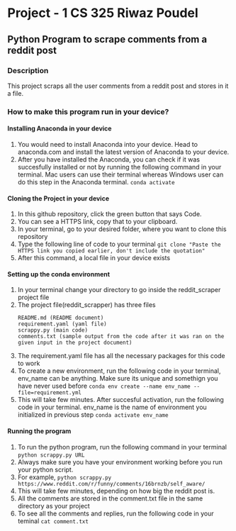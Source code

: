 # Project - 1 CS 325 Riwaz Poudel
## Python Program to scrape comments from a reddit post
### Description
This project scraps all the user comments from a reddit post and stores in it a file.
### How to make this program run in your device?
#### Installing Anaconda in your device
1. You would need to install Anaconda into your device. Head to anaconda.com and install the latest version of Anaconda to your device.
2. After you have installed the Anaconda, you can check if it was succesfully installed or not by running the following command in your terminal. Mac users can use their terminal whereas Windows user can do this step in the Anaconda terminal. 
   ```conda activate```
#### Cloning the Project in your device
1. In this github repository, click the green button that says Code.
2. You can see a HTTPS link, copy that to your clipboard.
3. In your terminal, go to your desired folder, where you want to clone this repository
4. Type the following line of code to your terminal
   ```git clone "Paste the HTTPS link you copied earlier, don't include the quotation"```
5. After this command, a local file in your device exists
#### Setting up the conda environment
1. In your terminal change your directory to go inside the reddit_scraper project file
2. The project file(reddit_scrapper) has three files
   ```
   README.md (README document)
   requirement.yaml (yaml file)
   scrappy.py (main code)
   comments.txt (sample output from the code after it was ran on the given input in the project document)
   ```
3. The requirement.yaml file has all the necessary packages for this code to work
4. To create a new environment, run the following code in your terminal, env_name can be anything. Make sure its unique and somethign you have never used before
   ```conda env create --name env_name --file=requirement.yml```
5. This will take few minutes. After succesful activation, run the following code in your terminal. env_name is the name of environment you initialized in previous step
   ```conda activate env_name```
#### Running the program
   1. To run the python program, run the following command in your terminal
      ```python scrappy.py URL```
   2. Always make sure you have your environment working before you run your python script.
   3. For example,
      ```python scrappy.py https://www.reddit.com/r/funny/comments/16brnzb/self_aware/```
   4. This will take few minutes, depending on how big the reddit post is.
   5. All the comments are stored in the comment.txt file in the same directory as your project
   6. To see all the comments and replies, run the following code in your teminal
      ```cat comment.txt```
   
